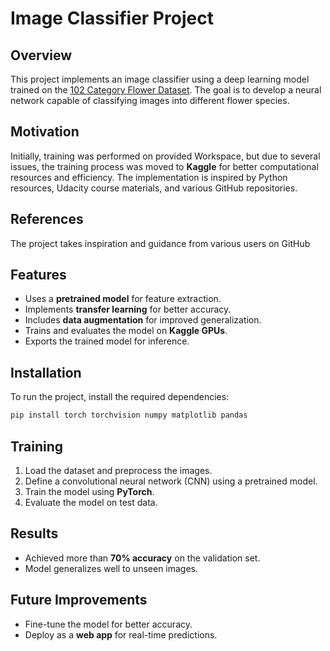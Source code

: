 # Image Classifier Project  

## Overview  
This project implements an image classifier using a deep learning model trained on the [102 Category Flower Dataset](https://www.robots.ox.ac.uk/~vgg/data/flowers/102/). The goal is to develop a neural network capable of classifying images into different flower species.  

## Motivation  
Initially, training was performed on provided Workspace, but due to several issues, the training process was moved to **Kaggle** for better computational resources and efficiency. The implementation is inspired by Python resources, Udacity course materials, and various GitHub repositories.  

## References  
The project takes inspiration and guidance from various users on GitHub
## Features  
- Uses a **pretrained model** for feature extraction.  
- Implements **transfer learning** for better accuracy.  
- Includes **data augmentation** for improved generalization.  
- Trains and evaluates the model on **Kaggle GPUs**.  
- Exports the trained model for inference.  

## Installation  
To run the project, install the required dependencies:  
```bash
pip install torch torchvision numpy matplotlib pandas
```

## Training  
1. Load the dataset and preprocess the images.  
2. Define a convolutional neural network (CNN) using a pretrained model.  
3. Train the model using **PyTorch**.  
4. Evaluate the model on test data.  

## Results  
- Achieved more than **70% accuracy** on the validation set.  
- Model generalizes well to unseen images.  

## Future Improvements  
- Fine-tune the model for better accuracy.  
- Deploy as a **web app** for real-time predictions.  
